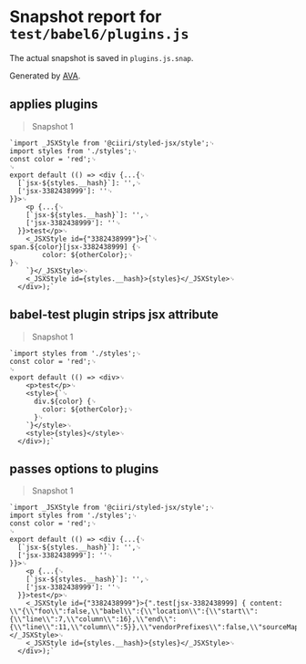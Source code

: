 # Snapshot report for `test/babel6/plugins.js`

The actual snapshot is saved in `plugins.js.snap`.

Generated by [AVA](https://ava.li).

## applies plugins

> Snapshot 1

    `import _JSXStyle from '@ciiri/styled-jsx/style';␊
    import styles from './styles';␊
    const color = 'red';␊
    ␊
    export default (() => <div {...{␊
      [`jsx-${styles.__hash}`]: '',␊
      ['jsx-3382438999']: ''␊
    }}>␊
        <p {...{␊
        [`jsx-${styles.__hash}`]: '',␊
        ['jsx-3382438999']: ''␊
      }}>test</p>␊
        <_JSXStyle id={"3382438999"}>{`␊
    span.${color}[jsx-3382438999] {␊
            color: ${otherColor};␊
    }␊
        `}</_JSXStyle>␊
        <_JSXStyle id={styles.__hash}>{styles}</_JSXStyle>␊
      </div>);`

## babel-test plugin strips jsx attribute

> Snapshot 1

    `import styles from './styles';␊
    const color = 'red';␊
    ␊
    export default (() => <div>␊
        <p>test</p>␊
        <style>{`␊
          div.${color} {␊
            color: ${otherColor};␊
          }␊
        `}</style>␊
        <style>{styles}</style>␊
      </div>);`

## passes options to plugins

> Snapshot 1

    `import _JSXStyle from '@ciiri/styled-jsx/style';␊
    import styles from './styles';␊
    const color = 'red';␊
    ␊
    export default (() => <div {...{␊
      [`jsx-${styles.__hash}`]: '',␊
      ['jsx-3382438999']: ''␊
    }}>␊
        <p {...{␊
        [`jsx-${styles.__hash}`]: '',␊
        ['jsx-3382438999']: ''␊
      }}>test</p>␊
        <_JSXStyle id={"3382438999"}>{".test[jsx-3382438999] { content: \\"{\\"foo\\":false,\\"babel\\":{\\"location\\":{\\"start\\":{\\"line\\":7,\\"column\\":16},\\"end\\":{\\"line\\":11,\\"column\\":5}},\\"vendorPrefixes\\":false,\\"sourceMaps\\":false,\\"isGlobal\\":false}}\\";\\n}"}</_JSXStyle>␊
        <_JSXStyle id={styles.__hash}>{styles}</_JSXStyle>␊
      </div>);`
